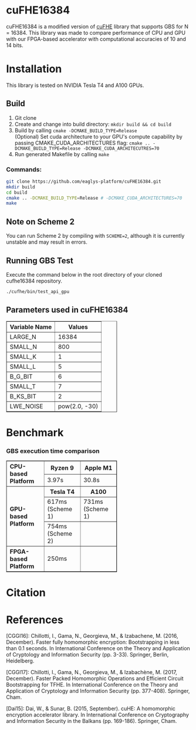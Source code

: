 # cuFHE16384
cuFHE16384 is a modified version of [cuFHE](https://github.com/vernamlab/cuFHE) library that supports GBS for N = 16384. This library was made to compare performance of CPU and GPU with our FPGA-based accelerator with computational accuracies of 10 and 14 bits.  

# Installation
This library is tested on NVIDIA Tesla T4 and A100 GPUs.

## Build

1. Git clone
2. Create and change into build directory: `mkdir build && cd build`
3. Build by calling `cmake -DCMAKE_BUILD_TYPE=Release` \
    (Optional) Set cuda architecture to your GPU's compute capability by passing CMAKE_CUDA_ARCHITECTURES flag: `cmake .. -DCMAKE_BUILD_TYPE=Release -DCMAKE_CUDA_ARCHITECUTRES=70`
4. Run generated Makefile by calling `make`

### Commands:
```bash
git clone https://github.com/eaglys-platform/cuFHE16384.git
mkdir build
cd build
cmake .. -DCMAKE_BUILD_TYPE=Release # -DCMAKE_CUDA_ARCHITECTURES=70
make
```

## Note on Scheme 2
You can run Scheme 2 by compiling with `SCHEME=2`, although it is currently unstable and may result in errors.

## Running GBS Test
Execute the command below in the root directory of your cloned cufhe16384 repository.
```bash
./cufhe/bin/test_api_gpu
```

## Parameters used in cuFHE16384
<table border="1" style="border-collapse: collapse; width: 60%;">
  <thead>
    <tr>
      <th>Variable Name</th>
      <th>Values</th>
    </tr>
  </thead>
  <tbody>
    <tr>
      <td>LARGE_N</td>
      <td>16384</td>
    </tr>
    <tr>
      <td>SMALL_N</td>
      <td>800</td>
    </tr>
    <tr>
      <td>SMALL_K</td>
      <td>1</td>
    </tr>
    <tr>
      <td>SMALL_L</td>
      <td>5</td>
    </tr>
    <tr>
      <td>B_G_BIT</td>
      <td>6</td>
    </tr>
    <tr>
      <td>SMALL_T</td>
      <td>7</td>
    </tr>
    <tr>
      <td>B_KS_BIT</td>
      <td>2</td>
    </tr>
    <tr>
      <td>LWE_NOISE</td>
      <td>pow(2.0, -30)</td>
    </tr>
  </tbody>
</table>

# Benchmark
### GBS execution time comparison 

<table border="1" style="border-collapse: collapse; width: 60%;">
  <!-- CPU-based Platform -->
  <tr>
    <th rowspan="2" style="text-align:left;">CPU-based Platform</th>
    <th>Ryzen 9</th>
    <th>Apple M1</th>
  </tr>
  <tr>
    <td>3.97s</td>
    <td>30.8s</td>
  </tr>
  
  <!-- GPU-based Platform -->
  <tr>
    <th rowspan="3" style="text-align:left;">GPU-based Platform</th>
    <th>Tesla T4</th>
    <th>A100</th>
  </tr>
  <tr>
    <td>617ms (Scheme 1)</td>
    <td>731ms (Scheme 1)</td>
  </tr>
  <tr>
    <td>754ms (Scheme 2)</td>
    <td></td>
  </tr>
  
  <!-- FPGA-based Platform -->
  <tr>
    <th style="text-align:left;">FPGA-based Platform</th>
    <td>250ms</td>
    <td></td>
  </tr>
</table>

# Citation

# References


[CGGI16]: Chillotti, I., Gama, N., Georgieva, M., & Izabachene, M. (2016, December). Faster fully homomorphic encryption: Bootstrapping in less than 0.1 seconds. In International Conference on the Theory and Application of Cryptology and Information Security (pp. 3-33). Springer, Berlin, Heidelberg.

[CGGI17]: Chillotti, I., Gama, N., Georgieva, M., & Izabachène, M. (2017, December). Faster Packed Homomorphic Operations and Efficient Circuit Bootstrapping for TFHE. In International Conference on the Theory and Application of Cryptology and Information Security (pp. 377-408). Springer, Cham.

[Dai15]: Dai, W., & Sunar, B. (2015, September). cuHE: A homomorphic encryption accelerator library. In International Conference on Cryptography and Information Security in the Balkans (pp. 169-186). Springer, Cham.
